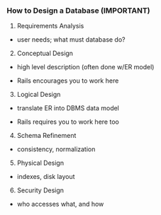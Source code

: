 ### How to Design a Database (IMPORTANT)

1. Requirements Analysis

- user needs; what must database do?

2. Conceptual Design

- high level description (often done w/ER model)

- Rails encourages you to work here

3. Logical Design

- translate ER into DBMS data model

- Rails requires you to work here too

4. Schema Refinement

- consistency, normalization

5. Physical Design

- indexes, disk layout

6. Security Design

- who accesses what, and how
